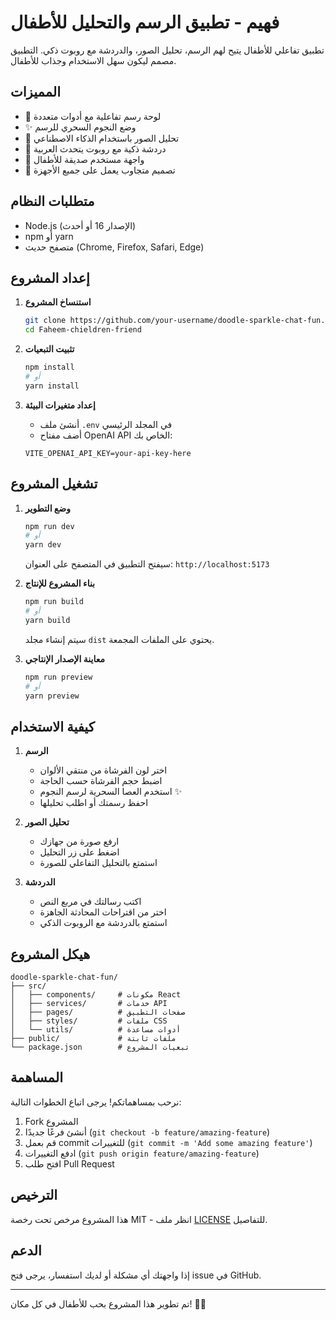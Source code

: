 # فهيم - تطبيق الرسم والتحليل للأطفال

تطبيق تفاعلي للأطفال يتيح لهم الرسم، تحليل الصور، والدردشة مع روبوت ذكي. التطبيق مصمم ليكون سهل الاستخدام وجذاب للأطفال.

## المميزات

- 🎨 لوحة رسم تفاعلية مع أدوات متعددة
- ✨ وضع النجوم السحري للرسم
- 📸 تحليل الصور باستخدام الذكاء الاصطناعي
- 💬 دردشة ذكية مع روبوت يتحدث العربية
- 🎯 واجهة مستخدم صديقة للأطفال
- 📱 تصميم متجاوب يعمل على جميع الأجهزة

## متطلبات النظام

- Node.js (الإصدار 16 أو أحدث)
- npm أو yarn
- متصفح حديث (Chrome, Firefox, Safari, Edge)

## إعداد المشروع

1. **استنساخ المشروع**
   ```bash
   git clone https://github.com/your-username/doodle-sparkle-chat-fun.git
   cd Faheem-chieldren-friend
   ```

2. **تثبيت التبعيات**
   ```bash
   npm install
   # أو
   yarn install
   ```

3. **إعداد متغيرات البيئة**
   - أنشئ ملف `.env` في المجلد الرئيسي
   - أضف مفتاح OpenAI API الخاص بك:
   ```
   VITE_OPENAI_API_KEY=your-api-key-here
   ```

## تشغيل المشروع

1. **وضع التطوير**
   ```bash
   npm run dev
   # أو
   yarn dev
   ```
   سيفتح التطبيق في المتصفح على العنوان: `http://localhost:5173`

2. **بناء المشروع للإنتاج**
   ```bash
   npm run build
   # أو
   yarn build
   ```
   سيتم إنشاء مجلد `dist` يحتوي على الملفات المجمعة.

3. **معاينة الإصدار الإنتاجي**
   ```bash
   npm run preview
   # أو
   yarn preview
   ```

## كيفية الاستخدام

1. **الرسم**
   - اختر لون الفرشاة من منتقي الألوان
   - اضبط حجم الفرشاة حسب الحاجة
   - استخدم العصا السحرية لرسم النجوم ✨
   - احفظ رسمتك أو اطلب تحليلها

2. **تحليل الصور**
   - ارفع صورة من جهازك
   - اضغط على زر التحليل
   - استمتع بالتحليل التفاعلي للصورة

3. **الدردشة**
   - اكتب رسالتك في مربع النص
   - اختر من اقتراحات المحادثة الجاهزة
   - استمتع بالدردشة مع الروبوت الذكي

## هيكل المشروع

```
doodle-sparkle-chat-fun/
├── src/
│   ├── components/     # مكونات React
│   ├── services/       # خدمات API
│   ├── pages/          # صفحات التطبيق
│   ├── styles/         # ملفات CSS
│   └── utils/          # أدوات مساعدة
├── public/             # ملفات ثابتة
└── package.json        # تبعيات المشروع
```

## المساهمة

نرحب بمساهماتكم! يرجى اتباع الخطوات التالية:

1. Fork المشروع
2. أنشئ فرعًا جديدًا (`git checkout -b feature/amazing-feature`)
3. قم بعمل commit للتغييرات (`git commit -m 'Add some amazing feature'`)
4. ادفع التغييرات (`git push origin feature/amazing-feature`)
5. افتح طلب Pull Request

## الترخيص

هذا المشروع مرخص تحت رخصة MIT - انظر ملف [LICENSE](LICENSE) للتفاصيل.

## الدعم

إذا واجهتك أي مشكلة أو لديك استفسار، يرجى فتح issue في GitHub.

---

تم تطوير هذا المشروع بحب للأطفال في كل مكان! 🎨✨
